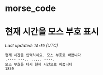 # morse_code
# 현재 시간을 모스 부호 표시
<!-- MORSE_TIME_START -->
_Last updated: `18:59` (UTC)_

```
현재 시간을 입력하세요. 모스 부호로 바꿉니다
.---- ---.. ..... ----.
모스 부호를 다시 현재 시간으로 바꿉니다
1859
```
<!-- MORSE_TIME_END -->
